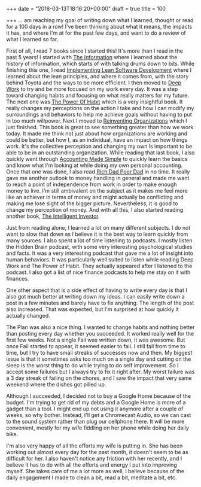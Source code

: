+++
date = "2018-03-13T18:16:20+00:00"
draft = true
title = 100

+++
... am reaching my goal of writing down what I learned, thought or read for a 100 days in a row! I've been thinking about what it means, the impacts it has, and where I'm at for the past few days, and want to do a review of what I learned so far.

First of all, I read 7 books since I started this! It's more than I read in the past 5 years! I started with [The Information](https://www.amazon.com/Information-History-Theory-Flood/dp/1400096235/ref=as_sl_pc_tf_til?tag=grochat-20&linkCode=w00&linkId=e48580357e6f14c74f34f8969f58d5d7&creativeASIN=1400096235) where I learned about the history of information, which starts of with talking drums down to bits. While finishing this one, I read [Implementing Lean Software Development](https://www.amazon.com/Implementing-Lean-Software-Development-Concept/dp/0321437381/ref=as_sl_pc_tf_til?tag=grochat-20&linkCode=w00&linkId=0a598f7b012d12fbd4875ae0a21b88dd&creativeASIN=0321437381) where I learned about the lean principles, and where it comes from, with the story behind Toyota and the ways to be more efficient. I then moved to [Deep Work](https://www.amazon.com/gp/product/1455586692/ref=as_li_tl?ie=UTF8&camp=1789&creative=9325&creativeASIN=1455586692&linkCode=as2&tag=grochat-20&linkId=656f46ccb19aebc7272ca0e4e2c18441) to try and be more focused on my work every day. It was a step toward changing habits and focusing on what really matters for my future. The next one was [The Power Of Habit](https://www.amazon.com/Power-Habit-What-Life-Business/dp/081298160X/ref=as_sl_pc_tf_til?tag=grochat-20&linkCode=w00&linkId=98a468dcb70061e9a5f26c9e7b3ce24a&creativeASIN=081298160X) which is a very insightful book. It really changes my perceptions on the action I take and how I can modify my surroundings and behaviors to help me achieve goals without having to put in too much willpower. Next I moved to [Reinventing Organizations](https://www.amazon.com/Reinventing-Organizations-Frederic-Laloux/dp/2960133501/ref=as_sl_pc_tf_til?tag=grochat-20&linkCode=w00&linkId=16863a1649df82b5cc3f9efbc9aa1103&creativeASIN=2960133501) which I just finished. This book is great to see something greater than how we work today. It made me think not just about how organizations are working and could be better, but how I, as an individual, have an impact on how things work. It's the collective perception and changing my own is important to be able to be in an outstanding organization. While reading that last book, I also quickly went through [Accounting Made Simple](https://www.amazon.com/Accounting-Made-Simple-Explained-Pages/dp/0981454224/ref=as_sl_pc_tf_til?tag=grochat-20&linkCode=w00&linkId=610acf5675e1a4afee40bc3583078bb2&creativeASIN=0981454224) to quickly learn the basics and know what I'm looking at while doing my own personal accounting. Once that one was done, I also read [Rich Dad Poor Dad](https://www.amazon.com/Rich-Dad-Poor-Teach-Middle/dp/1612680003/ref=as_sl_pc_tf_til?tag=grochat-20&linkCode=w00&linkId=ab72ed8229dbb0b9183b7c8af3a738c8&creativeASIN=1612680003) in no time. It really gave me another outlook to money handling in general and made me want to reach a point of independence from work in order to make enough money to live. I'm still ambivalent on the subject as it makes me feel more like an achiever in terms of money and might actually be conflicting and making me lose sight of the bigger picture. Nevertheless, it is good to change my perception of money. And with all this, I also started reading another book, [The Intelligent Investor](https://www.amazon.com/Intelligent-Investor-Definitive-Investing-Essentials/dp/0060555661/ref=as_sl_pc_qf_sp_asin_til?tag=grochat-20&linkCode=w00&linkId=1e3e2c9c4983efac6efede93555eb72d&creativeASIN=0060555661).

Just from reading alone, I learned a lot on many different subjects. I do not want to slow that down as I believe it is the best way to learn quickly from many sources. I also spent a lot of time listening to podcasts. I mostly listen the Hidden Brain podcast, with some very interesting psychological studies and facts. It was a very interesting podcast that gave me a lot of insight into human behaviors. It was particularly well suited to listen while reading Deep Work and The Power of Habit. They actually appeared after I listened to the podcast. I also got a list of nice finance podcasts to help me stay on it with finances.

One other aspect that is a side effect of having to write every day is that I also got much better at writing down my ideas. I can easily write down a post in a few minutes and barely have to fix anything. The length of the post also increased. That was expected, but I'm surprised at how quickly it actually changed.

The Plan was also a nice thing. I wanted to change habits and nothing better than posting every day whether you succeeded. It worked really well for the first few weeks. Not a single Fail was written down, it was awesome. But once Fail started to appear, it seemed easier to fail. I still fail from time to time, but I try to have small streaks of successes now and then. My biggest issue is that it sometimes asks too much on a single day and cutting on the sleep is the worst thing to do while trying to do self improvement. So I accept some failures but I always try to fix it right after. My worst failure was a 3 day streak of failing on the chores, and I saw the impact that very same weekend where the dishes got pilled up.

Although I succeeded, I decided not to buy a Google Home because of the budget. I'm trying to get rid of my debts and a Google Home is more of a gadget than a tool. I might end up not using it anymore after a couple of weeks, so why bother. Instead, I'll get a Chromecast Audio, so we can cast to the sound system rather than plug our cellphone there. It will be more convenient, mostly for my wife fiddling on her phone while doing her daily bike.

I'm also very happy of all the efforts my wife is putting in. She has been working out almost every day for the past month, it doesn't seem to be as difficult for her. I also haven't notice any friction with her recently, and I believe it has to do with all the efforts and energy I put into improving myself. She takes care of me a lot more as well, I believe because of the daily engagement I made to clean a bit, read a bit, meditate a bit, etc.